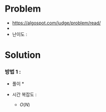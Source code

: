 # Problem
* https://algospot.com/judge/problem/read/
* 
* 난이도 : 

# Solution

### 방법 1 : 
* 풀이
  * 

* 시간 복잡도 :
  * $O(N)$
<br></br>
